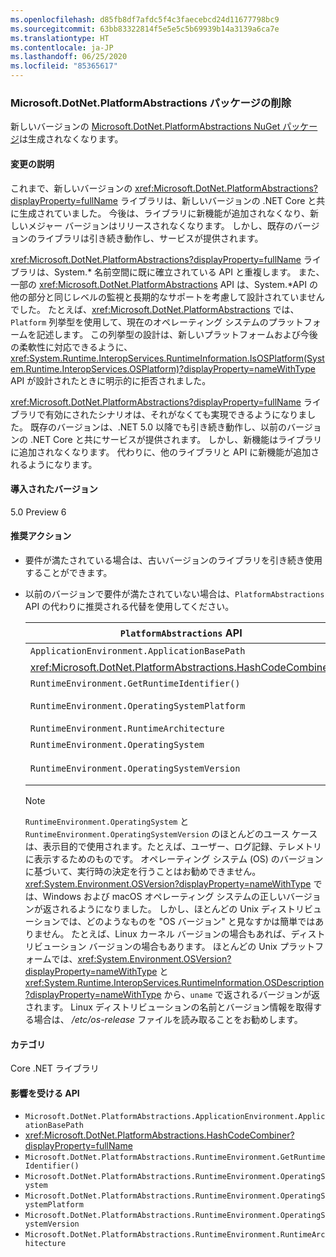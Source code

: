 ```yaml
---
ms.openlocfilehash: d85fb8df7afdc5f4c3faecebcd24d11677798bc9
ms.sourcegitcommit: 63bb83322814f5e5e5c5b69939b14a3139a6ca7e
ms.translationtype: HT
ms.contentlocale: ja-JP
ms.lasthandoff: 06/25/2020
ms.locfileid: "85365617"
---
```

### <a name="microsoftdotnetplatformabstractions-package-removed"></a>Microsoft.DotNet.PlatformAbstractions パッケージの削除

新しいバージョンの [Microsoft.DotNet.PlatformAbstractions NuGet パッケージ](https://www.nuget.org/packages/Microsoft.DotNet.PlatformAbstractions/)は生成されなくなります。

#### <a name="change-description"></a>変更の説明

これまで、新しいバージョンの <xref:Microsoft.DotNet.PlatformAbstractions?displayProperty=fullName> ライブラリは、新しいバージョンの .NET Core と共に生成されていました。 今後は、ライブラリに新機能が追加されなくなり、新しいメジャー バージョンはリリースされなくなります。 しかし、既存のバージョンのライブラリは引き続き動作し、サービスが提供されます。

<xref:Microsoft.DotNet.PlatformAbstractions?displayProperty=fullName> ライブラリは、System.\* 名前空間に既に確立されている API と重複します。 また、一部の <xref:Microsoft.DotNet.PlatformAbstractions> API は、System.\*API の他の部分と同じレベルの監視と長期的なサポートを考慮して設計されていませんでした。 たとえば、<xref:Microsoft.DotNet.PlatformAbstractions> では、`Platform` 列挙型を使用して、現在のオペレーティング システムのプラットフォームを記述します。 この列挙型の設計は、新しいプラットフォームおよび今後の柔軟性に対応できるように、<xref:System.Runtime.InteropServices.RuntimeInformation.IsOSPlatform(System.Runtime.InteropServices.OSPlatform)?displayProperty=nameWithType> API が設計されたときに明示的に拒否されました。

<xref:Microsoft.DotNet.PlatformAbstractions?displayProperty=fullName> ライブラリで有効にされたシナリオは、それがなくても実現できるようになりました。 既存のバージョンは、.NET 5.0 以降でも引き続き動作し、以前のバージョンの .NET Core と共にサービスが提供されます。 しかし、新機能はライブラリに追加されなくなります。 代わりに、他のライブラリと API に新機能が追加されるようになります。

#### <a name="version-introduced"></a>導入されたバージョン

5.0 Preview 6

#### <a name="recommended-action"></a>推奨アクション

- 要件が満たされている場合は、古いバージョンのライブラリを引き続き使用することができます。

- 以前のバージョンで要件が満たされていない場合は、`PlatformAbstractions` API の代わりに推奨される代替を使用してください。

  | `PlatformAbstractions` API | 推奨代替 |
  |-|-|
  | `ApplicationEnvironment.ApplicationBasePath` | <xref:System.AppContext.BaseDirectory?displayProperty=nameWithType> |
  | <xref:Microsoft.DotNet.PlatformAbstractions.HashCodeCombiner> | <xref:System.HashCode?displayProperty=nameWithType> |
  | `RuntimeEnvironment.GetRuntimeIdentifier()` | <xref:System.Runtime.InteropServices.RuntimeInformation.RuntimeIdentifier?displayProperty=nameWithType> |
  | `RuntimeEnvironment.OperatingSystemPlatform` | <xref:System.Runtime.InteropServices.RuntimeInformation.IsOSPlatform(System.Runtime.InteropServices.OSPlatform)?displayProperty=nameWithType> |
  | `RuntimeEnvironment.RuntimeArchitecture` | <xref:System.Runtime.InteropServices.RuntimeInformation.ProcessArchitecture?displayProperty=nameWithType> |
  | `RuntimeEnvironment.OperatingSystem` | <xref:System.Runtime.InteropServices.RuntimeInformation.OSDescription?displayProperty=nameWithType> |
  | `RuntimeEnvironment.OperatingSystemVersion` | <xref:System.Runtime.InteropServices.RuntimeInformation.OSDescription?displayProperty=nameWithType> および <xref:System.Environment.OSVersion?displayProperty=nameWithType> |

  > [!NOTE]
  > `RuntimeEnvironment.OperatingSystem` と `RuntimeEnvironment.OperatingSystemVersion` のほとんどのユース ケースは、表示目的で使用されます。たとえば、ユーザー、ログ記録、テレメトリに表示するためのものです。 オペレーティング システム (OS) のバージョンに基づいて、実行時の決定を行うことはお勧めできません。 <xref:System.Environment.OSVersion?displayProperty=nameWithType> では、Windows および macOS オペレーティング システムの正しいバージョンが返されるようになりました。 しかし、ほとんどの Unix ディストリビューションでは、どのようなものを "OS バージョン" と見なすかは簡単ではありません。 たとえば、Linux カーネル バージョンの場合もあれば、ディストリビューション バージョンの場合もあります。 ほとんどの Unix プラットフォームでは、<xref:System.Environment.OSVersion?displayProperty=nameWithType> と <xref:System.Runtime.InteropServices.RuntimeInformation.OSDescription?displayProperty=nameWithType> から、`uname` で返されるバージョンが返されます。 Linux ディストリビューションの名前とバージョン情報を取得する場合は、 */etc/os-release* ファイルを読み取ることをお勧めします。

#### <a name="category"></a>カテゴリ

Core .NET ライブラリ

#### <a name="affected-apis"></a>影響を受ける API

- `Microsoft.DotNet.PlatformAbstractions.ApplicationEnvironment.ApplicationBasePath`
- <xref:Microsoft.DotNet.PlatformAbstractions.HashCodeCombiner?displayProperty=fullName>
- `Microsoft.DotNet.PlatformAbstractions.RuntimeEnvironment.GetRuntimeIdentifier()`
- `Microsoft.DotNet.PlatformAbstractions.RuntimeEnvironment.OperatingSystem`
- `Microsoft.DotNet.PlatformAbstractions.RuntimeEnvironment.OperatingSystemPlatform`
- `Microsoft.DotNet.PlatformAbstractions.RuntimeEnvironment.OperatingSystemVersion`
- `Microsoft.DotNet.PlatformAbstractions.RuntimeEnvironment.RuntimeArchitecture`

<!--

#### Affected APIs

- `P:Microsoft.DotNet.PlatformAbstractions.ApplicationEnvironment.ApplicationBasePath`
- `T:Microsoft.DotNet.PlatformAbstractions.HashCodeCombiner`
- `M:Microsoft.DotNet.PlatformAbstractions.RuntimeEnvironment.GetRuntimeIdentifier`
- `P:Microsoft.DotNet.PlatformAbstractions.RuntimeEnvironment.OperatingSystem`
- `P:Microsoft.DotNet.PlatformAbstractions.RuntimeEnvironment.OperatingSystemPlatform`
- `P:Microsoft.DotNet.PlatformAbstractions.RuntimeEnvironment.OperatingSystemVersion`
- `P:Microsoft.DotNet.PlatformAbstractions.RuntimeEnvironment.RuntimeArchitecture`

-->
